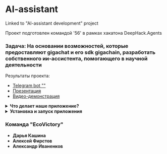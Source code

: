 # AI-assistant
Linked to "AI-assistant development" project


Проект подготовлен командой '56' в рамках хакатона DeepHack.Agents

### Задача: На основании возможностей, которые предоставляют gigachat и его sdk gigachain, разработать собственного ии-ассистента, помогающего в научной деятельности

Результаты проекта:

- [Telegram bot &#34;&#34;]()
- [Презентация]()
- [Видео-демонстрация]()

<details><summary><b>Что делает наше приложение?</b></summary>

</details>


<details><summary><b>Установка и запуск приложения</b></summary>

- склонируйте репозиторий  `https://github.com/daria-kashina/AI-assistant.git`

</details>


### Команда "EcoVictory"

- **Дарья Кашина**
- **Алексей Фирстов** 
- **Александр Иваненков** 

